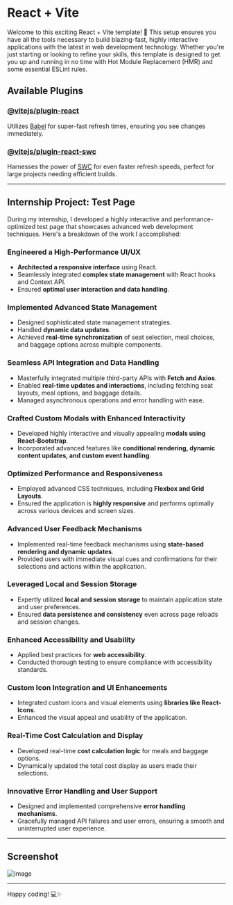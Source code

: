 # React + Vite

Welcome to this exciting React + Vite template! 🚀 This setup ensures you have all the tools necessary to build blazing-fast, highly interactive applications with the latest in web development technology. Whether you're just starting or looking to refine your skills, this template is designed to get you up and running in no time with Hot Module Replacement (HMR) and some essential ESLint rules.

## Available Plugins

### [@vitejs/plugin-react](https://github.com/vitejs/vite-plugin-react/blob/main/packages/plugin-react/README.md)
Utilizes [Babel](https://babeljs.io/) for super-fast refresh times, ensuring you see changes immediately.

### [@vitejs/plugin-react-swc](https://github.com/vitejs/vite-plugin-react-swc)
Harnesses the power of [SWC](https://swc.rs/) for even faster refresh speeds, perfect for large projects needing efficient builds.

---

## Internship Project: Test Page

During my internship, I developed a highly interactive and performance-optimized test page that showcases advanced web development techniques. Here's a breakdown of the  work I accomplished:

### Engineered a High-Performance UI/UX
- **Architected a responsive interface** using React.
- Seamlessly integrated **complex state management** with React hooks and Context API.
- Ensured **optimal user interaction and data handling**.

### Implemented Advanced State Management
- Designed sophisticated state management strategies.
- Handled **dynamic data updates**.
- Achieved **real-time synchronization** of seat selection, meal choices, and baggage options across multiple components.

### Seamless API Integration and Data Handling
- Masterfully integrated multiple third-party APIs with **Fetch and Axios**.
- Enabled **real-time updates and interactions**, including fetching seat layouts, meal options, and baggage details.
- Managed asynchronous operations and error handling with ease.

### Crafted Custom Modals with Enhanced Interactivity
- Developed highly interactive and visually appealing **modals using React-Bootstrap**.
- Incorporated advanced features like **conditional rendering, dynamic content updates, and custom event handling**.

### Optimized Performance and Responsiveness
- Employed advanced CSS techniques, including **Flexbox and Grid Layouts**.
- Ensured the application is **highly responsive** and performs optimally across various devices and screen sizes.

### Advanced User Feedback Mechanisms
- Implemented real-time feedback mechanisms using **state-based rendering and dynamic updates**.
- Provided users with immediate visual cues and confirmations for their selections and actions within the application.

### Leveraged Local and Session Storage
- Expertly utilized **local and session storage** to maintain application state and user preferences.
- Ensured **data persistence and consistency** even across page reloads and session changes.

### Enhanced Accessibility and Usability
- Applied best practices for **web accessibility**.
- Conducted thorough testing to ensure compliance with accessibility standards.

### Custom Icon Integration and UI Enhancements
- Integrated custom icons and visual elements using **libraries like React-Icons**.
- Enhanced the visual appeal and usability of the application.

### Real-Time Cost Calculation and Display
- Developed real-time **cost calculation logic** for meals and baggage options.
- Dynamically updated the total cost display as users made their selections.

### Innovative Error Handling and User Support
- Designed and implemented comprehensive **error handling mechanisms**.
- Gracefully managed API failures and user errors, ensuring a smooth and uninterrupted user experience.

---

## Screenshot

![image](https://github.com/KarsCode/TestPage/assets/117924364/f6d2043e-c98b-488b-a5f6-251510b8b654)

---

 Happy coding! 💻✨
